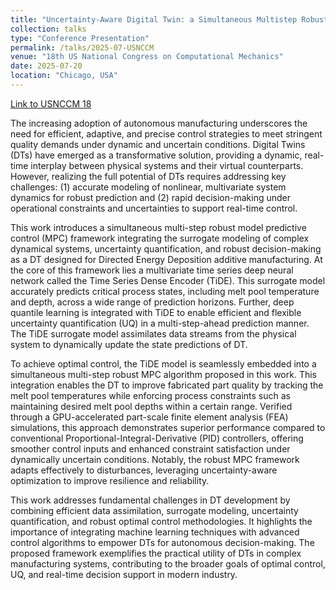 ```yaml
---
title: "Uncertainty-Aware Digital Twin: a Simultaneous Multistep Robust Model Predictive Control for Additive Manufacturing"
collection: talks
type: "Conference Presentation"
permalink: /talks/2025-07-USNCCM
venue: "18th US National Congress on Computational Mechanics"
date: 2025-07-20
location: "Chicago, USA"
---
```


[Link to USNCCM 18](https://usnccm18.usacm.org)

The increasing adoption of autonomous manufacturing underscores the need for efficient, adaptive, and precise control strategies to meet stringent quality demands under dynamic and uncertain conditions. Digital Twins (DTs) have emerged as a transformative solution, providing a dynamic, real-time interplay between physical systems and their virtual counterparts. However, realizing the full potential of DTs requires addressing key challenges: (1) accurate modeling of nonlinear, multivariate system dynamics for robust prediction and (2) rapid decision-making under operational constraints and uncertainties to support real-time control.

This work introduces a simultaneous multi-step robust model predictive control (MPC) framework integrating the surrogate modeling of complex dynamical systems, uncertainty quantification, and robust decision-making as a DT designed for Directed Energy Deposition additive manufacturing. At the core of this framework lies a multivariate time series deep neural network called the Time Series Dense Encoder (TiDE). This surrogate model accurately predicts critical process states, including melt pool temperature and depth, across a wide range of prediction horizons. Further, deep quantile learning is integrated with TiDE to enable efficient and flexible uncertainty quantification (UQ) in a multi-step-ahead prediction manner. The TiDE surrogate model assimilates data streams from the physical system to dynamically update the state predictions of DT.

To achieve optimal control, the TiDE model is seamlessly embedded into a simultaneous multi-step robust MPC algorithm proposed in this work. This integration enables the DT to improve fabricated part quality by tracking the melt pool temperatures while enforcing process constraints such as maintaining desired melt pool depths within a certain range. Verified through a GPU-accelerated part-scale finite element analysis (FEA) simulations, this approach demonstrates superior performance compared to conventional Proportional-Integral-Derivative (PID) controllers, offering smoother control inputs and enhanced constraint satisfaction under dynamically uncertain conditions. Notably, the robust MPC framework adapts effectively to disturbances, leveraging uncertainty-aware optimization to improve resilience and reliability.

This work addresses fundamental challenges in DT development by combining efficient data assimilation, surrogate modeling, uncertainty quantification, and robust optimal control methodologies. It highlights the importance of integrating machine learning techniques with advanced control algorithms to empower DTs for autonomous decision-making. The proposed framework exemplifies the practical utility of DTs in complex manufacturing systems, contributing to the broader goals of optimal control, UQ, and real-time decision support in modern industry.

